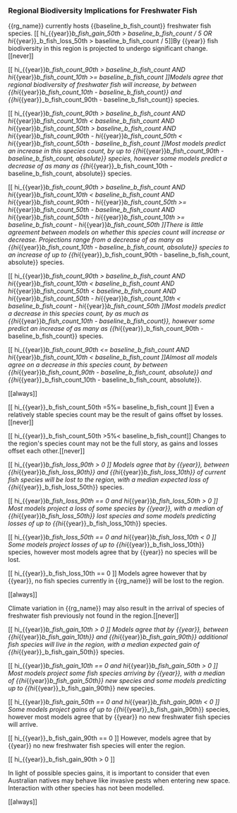 
### Regional Biodiversity Implications for Freshwater Fish

{{rg_name}} currently hosts {{baseline_b_fish_count}} freshwater fish species.  [[ hi_{{year}}_b_fish_gain_50th > baseline_b_fish_count / 5 OR hi_{{year}}_b_fish_loss_50th > baseline_b_fish_count / 5]]By {{year}} fish biodiversity in this region is projected to undergo significant change. [[never]]

[[  hi_{{year}}_b_fish_count_90th > baseline_b_fish_count
AND hi_{{year}}_b_fish_count_10th >= baseline_b_fish_count ]]Models agree that regional biodiversity of freshwater fish will increase, by between {{hi_{{year}}_b_fish_count_10th - baseline_b_fish_count}} and {{hi_{{year}}_b_fish_count_90th - baseline_b_fish_count}} species.

[[  hi_{{year}}_b_fish_count_90th > baseline_b_fish_count
AND hi_{{year}}_b_fish_count_10th < baseline_b_fish_count
AND hi_{{year}}_b_fish_count_50th > baseline_b_fish_count
AND hi_{{year}}_b_fish_count_90th - hi_{{year}}_b_fish_count_50th < hi_{{year}}_b_fish_count_50th - baseline_b_fish_count
]]Most models predict an increase in this species count, by up to {{hi_{{year}}_b_fish_count_90th - baseline_b_fish_count, absolute}} species, however some models predict a decrease of as many as {{hi_{{year}}_b_fish_count_10th - baseline_b_fish_count, absolute}} species.

[[  hi_{{year}}_b_fish_count_90th > baseline_b_fish_count
AND hi_{{year}}_b_fish_count_10th < baseline_b_fish_count
AND hi_{{year}}_b_fish_count_90th - hi_{{year}}_b_fish_count_50th >= hi_{{year}}_b_fish_count_50th - baseline_b_fish_count
AND hi_{{year}}_b_fish_count_50th - hi_{{year}}_b_fish_count_10th >= baseline_b_fish_count - hi_{{year}}_b_fish_count_50th
]]There is little agreement between models on whether this species count will increase or decrease. Projections range from a decrease of as many as {{hi_{{year}}_b_fish_count_10th - baseline_b_fish_count, absolute}} species to an increase of up to {{hi_{{year}}_b_fish_count_90th - baseline_b_fish_count, absolute}} species.

[[  hi_{{year}}_b_fish_count_90th > baseline_b_fish_count
AND hi_{{year}}_b_fish_count_10th < baseline_b_fish_count
AND hi_{{year}}_b_fish_count_50th < baseline_b_fish_count
AND hi_{{year}}_b_fish_count_50th - hi_{{year}}_b_fish_count_10th < baseline_b_fish_count - hi_{{year}}_b_fish_count_50th
]]Most models predict a decrease in this species count, by as much as {{hi_{{year}}_b_fish_count_10th - baseline_b_fish_count}}, however some predict an increase of as many as {{hi_{{year}}_b_fish_count_90th - baseline_b_fish_count}} species.

[[  hi_{{year}}_b_fish_count_90th <= baseline_b_fish_count
AND hi_{{year}}_b_fish_count_10th < baseline_b_fish_count
]]Almost all models agree on a decrease in this species count, by between {{hi_{{year}}_b_fish_count_90th - baseline_b_fish_count, absolute}} and {{hi_{{year}}_b_fish_count_10th - baseline_b_fish_count, absolute}}.

[[always]]

[[ hi_{{year}}_b_fish_count_50th =5%= baseline_b_fish_count ]]
Even a relatively stable species count may be the result of gains offset by losses.[[never]]

[[ hi_{{year}}_b_fish_count_50th >5%< baseline_b_fish_count]]
Changes to the region's species count may not be the full story, as gains and losses offset each other.[[never]]

[[ hi_{{year}}_b_fish_loss_90th > 0 ]]
Models agree that by {{year}}, between {{hi_{{year}}_b_fish_loss_90th}} and {{hi_{{year}}_b_fish_loss_10th}} of current fish species will be lost to the region, with a median expected loss of {{hi_{{year}}_b_fish_loss_50th}} species.

[[  hi_{{year}}_b_fish_loss_90th == 0
and hi_{{year}}_b_fish_loss_50th > 0 ]]
Most models project a loss of some species by {{year}}, with a median of {{hi_{{year}}_b_fish_loss_50th}} lost species and some models predicting losses of up to {{hi_{{year}}_b_fish_loss_10th}} species.

[[ hi_{{year}}_b_fish_loss_50th == 0 and hi_{{year}}_b_fish_loss_10th < 0 ]]
Some models project losses of up to {{hi_{{year}}_b_fish_loss_10th}} species, however most models agree that by {{year}} no species will be lost.

[[ hi_{{year}}_b_fish_loss_10th == 0 ]]
Models agree however that by {{year}}, no fish species currently in {{rg_name}} will be lost to the region.

[[always]]

Climate variation in {{rg_name}} may also result in the arrival of species of freshwater fish previously not found in the region.[[never]]

[[ hi_{{year}}_b_fish_gain_10th > 0 ]]
Models agree that by {{year}}, between {{hi_{{year}}_b_fish_gain_10th}} and {{hi_{{year}}_b_fish_gain_90th}} additional fish species will live in the region, with a median expected gain of {{hi_{{year}}_b_fish_gain_50th}} species.

[[  hi_{{year}}_b_fish_gain_10th == 0
and hi_{{year}}_b_fish_gain_50th > 0 ]]
Most models project some fish species arriving by {{year}}, with a median of {{hi_{{year}}_b_fish_gain_50th}} new species and some models predicting up to {{hi_{{year}}_b_fish_gain_90th}} new species.

[[ hi_{{year}}_b_fish_gain_50th == 0 and hi_{{year}}_b_fish_gain_90th < 0 ]]
Some models project gains of up to {{hi_{{year}}_b_fish_gain_90th}} species, however most models agree that by {{year}} no new freshwater fish species will arrive.

[[ hi_{{year}}_b_fish_gain_90th == 0 ]]
However, models agree that by {{year}} no new freshwater fish species will enter the region.

[[ hi_{{year}}_b_fish_gain_90th > 0 ]]

In light of possible species gains, it is important to consider that even Australian natives may behave like invasive pests when entering new space.  Interaction with other species has not been modelled.

[[always]]

